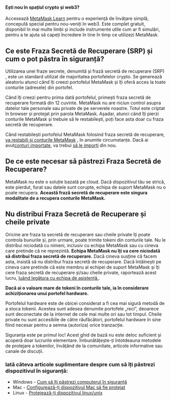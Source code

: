
#### Ești nou în spațiul crypto și web3?


Accesează [MetaMask Learn](https://learn.metamask.io/) pentru o experiență de învățare simplă, concepută special pentru nou-veniți în web3. Este complet gratuit, disponibil în mai multe limbi și include instrumente utile cum ar fi simulări, pentru a te ajuta să capeți încredere în tine în timp ce utilizezi MetaMask. 



Ce este Fraza Secretă de Recuperare (SRP) și cum o pot păstra în siguranță?
---------------------------------------------------------------------------


Utilizarea unei fraze secrete, denumită și frază secretă de recuperare (SRP) , este un standard utilizat de majoritatea portofelelor crypto. Se generează aleatoriu atunci când îți creezi portofelul MetaMask și îți oferă acces la toate conturile (adresele) din portofel.


Când îți creezi pentru prima dată portofelul, primești fraza secretă de recuperare formată din 12 cuvinte. MetaMask nu are niciun control asupra datelor tale personale sau private de pe serverele noastre. Totul este criptat în browser și protejat prin parola MetaMask. Așadar, atunci când îți pierzi conturile MetaMask și trebuie să le restabilești, poți face asta doar cu fraza secretă de recuperare.


Când restabilești portofelul MetaMask folosind fraza secretă de recuperare, [va restabili și conturile MetaMask](https://support.metamask.io/hc/en-us/articles/360015489271) , în anumite circumstanțe. Dacă ai avut[conturi importate](https://support.metamask.io/hc/en-us/articles/360015289932-What-are-imported-accounts-), va trebui [să le imporți](https://support.metamask.io/hc/en-us/articles/360015489331) din nou.


De ce este necesar să păstrezi Fraza Secretă de Recuperare?
-----------------------------------------------------------


MetaMask nu este o soluție bazată pe cloud. Dacă dispozitivul tău se strică, este pierdut, furat sau datele sunt corupte, echipa de suport MetaMask nu o poate recupera. **Această frază secretă de recuperare este singura modalitate de a recupera conturile MetaMask.** 


Nu distribui Fraza Secretă de Recuperare și cheile private
----------------------------------------------------------


Oricine are fraza ta secretă de recuperare sau cheile private îți poate controla bunurile și, prin urmare, poate trimite tokeni din conturile tale. Nu le distribui niciodată cu nimeni, inclusiv cu echipa MetaMask sau cu cineva care pretinde că ne reprezintă. **Echipa MetaMask nu îți va cere niciodată să distribui fraza secretă de recuperare.** Dacă cineva susține că facem asta, insistă să nu distribui fraza secretă de recuperare. Dacă întâlnești pe cineva care pretinde că este membru al echipei de suport MetaMask și îți cere fraza secretă de recuperare și/sau cheile private, raportează acest lucru, [luând legătura cu echipa de asistență.](https://support.metamask.io/hc/en-us/articles/360058969391).


**Dacă ai o valoare mare de tokeni în conturile tale, ia în considerare achiziționarea unui portofel hardware.**


Portofelul hardware este de obicei considerat a fi cea mai sigură metodă de a stoca tokenii. Acestea sunt adesea denumite portofele „reci”, deoarece sunt deconectate de la internet de cele mai multe ori sau tot timpul. Cheile private nu sunt accesibile de către răufăcători, portofelul hardware în sine fiind necesar pentru a semna (autoriza) orice tranzacție. 


Siguranța este pe primul loc! Acest ghid de bază nu este deloc suficient și acoperă doar lucrurile elementare. Îmbunătățește-ți întotdeauna metodele de protejare a tokenilor, învățând de la comunitate, articole informative sau canale de discuții.


### Iată câteva articole suplimentare despre cum să îți păstrezi dispozitivul în siguranță:


* Windows - [Cum să îți păstrezi computerul în siguranță](https://support.microsoft.com/en-us/windows/keep-your-computer-secure-at-home-c348f24f-a4f0-de5d-9e4a-e0fc156ab221)
* Mac - [Configurează-ți dispozitivul Mac să fie protejat](https://support.apple.com/en-in/guide/mac-help/flvlt003/mac)
* Linux - [Protejează-ți dispozitivul linux/unix](https://safecomputing.umich.edu/protect-yourself/secure-your-devices/personal-computer/linuxunix)

